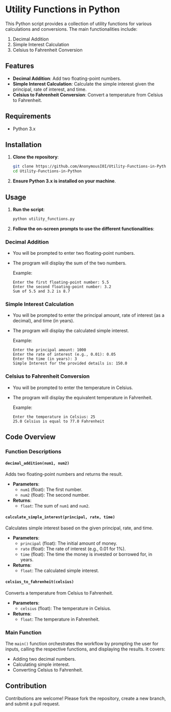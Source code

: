 # Utility Functions in Python

This Python script provides a collection of utility functions for various calculations and conversions. The main functionalities include:

1. Decimal Addition
2. Simple Interest Calculation
3. Celsius to Fahrenheit Conversion

## Features

- **Decimal Addition**: Add two floating-point numbers.
- **Simple Interest Calculation**: Calculate the simple interest given the principal, rate of interest, and time.
- **Celsius to Fahrenheit Conversion**: Convert a temperature from Celsius to Fahrenheit.

## Requirements

- Python 3.x

## Installation

1. **Clone the repository**:

    ```bash
    git clone https://github.com/AnonymousI0I/Utility-Functions-in-Python
    cd Utility-Functions-in-Python
    ```

2. **Ensure Python 3.x is installed on your machine**.

## Usage

1. **Run the script**:

    ```bash
    python utility_functions.py
    ```

2. **Follow the on-screen prompts to use the different functionalities**:

### Decimal Addition

- You will be prompted to enter two floating-point numbers.
- The program will display the sum of the two numbers.

    Example:

    ```
    Enter the first floating-point number: 5.5
    Enter the second floating-point number: 3.2
    Sum of 5.5 and 3.2 is 8.7
    ```

### Simple Interest Calculation

- You will be prompted to enter the principal amount, rate of interest (as a decimal), and time (in years).
- The program will display the calculated simple interest.

    Example:

    ```
    Enter the principal amount: 1000
    Enter the rate of interest (e.g., 0.01): 0.05
    Enter the time (in years): 3
    Simple Interest for the provided details is: 150.0
    ```

### Celsius to Fahrenheit Conversion

- You will be prompted to enter the temperature in Celsius.
- The program will display the equivalent temperature in Fahrenheit.

    Example:

    ```
    Enter the temperature in Celsius: 25
    25.0 Celsius is equal to 77.0 Fahrenheit
    ```

## Code Overview

### Function Descriptions

#### `decimal_addition(num1, num2)`

Adds two floating-point numbers and returns the result.

- **Parameters**:
  - `num1` (float): The first number.
  - `num2` (float): The second number.
- **Returns**:
  - `float`: The sum of `num1` and `num2`.

#### `calculate_simple_interest(principal, rate, time)`

Calculates simple interest based on the given principal, rate, and time.

- **Parameters**:
  - `principal` (float): The initial amount of money.
  - `rate` (float): The rate of interest (e.g., 0.01 for 1%).
  - `time` (float): The time the money is invested or borrowed for, in years.
- **Returns**:
  - `float`: The calculated simple interest.

#### `celsius_to_fahrenheit(celsius)`

Converts a temperature from Celsius to Fahrenheit.

- **Parameters**:
  - `celsius` (float): The temperature in Celsius.
- **Returns**:
  - `float`: The temperature in Fahrenheit.

### Main Function

The `main()` function orchestrates the workflow by prompting the user for inputs, calling the respective functions, and displaying the results. It covers:

- Adding two decimal numbers.
- Calculating simple interest.
- Converting Celsius to Fahrenheit.

## Contribution

Contributions are welcome! Please fork the repository, create a new branch, and submit a pull request.
